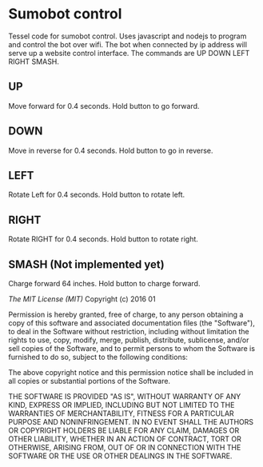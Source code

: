 # Sumobot control

Tessel code for sumobot control. Uses javascript and nodejs to program and control the bot over wifi. 
The bot when connected by ip address will serve up a website control interface. The commands are  UP DOWN LEFT RIGHT SMASH.

## UP

Move forward for 0.4 seconds. Hold button to go forward.

## DOWN

Move in reverse for 0.4 seconds. Hold button to go in reverse.

## LEFT

Rotate Left for 0.4 seconds. Hold button to rotate left.

## RIGHT

Rotate RIGHT for 0.4 seconds. Hold button to rotate right.

## SMASH (Not implemented yet)

Charge forward 64 inches. Hold button to charge forward.

*The MIT License (MIT)*
Copyright (c) 2016 01

Permission is hereby granted, free of charge, to any person obtaining a copy of this software and associated documentation files (the "Software"), to deal in the Software without restriction, including without limitation the rights to use, copy, modify, merge, publish, distribute, sublicense, and/or sell copies of the Software, and to permit persons to whom the Software is furnished to do so, subject to the following conditions:

The above copyright notice and this permission notice shall be included in all copies or substantial portions of the Software.

THE SOFTWARE IS PROVIDED "AS IS", WITHOUT WARRANTY OF ANY KIND, EXPRESS OR IMPLIED, INCLUDING BUT NOT LIMITED TO THE WARRANTIES OF MERCHANTABILITY, FITNESS FOR A PARTICULAR PURPOSE AND NONINFRINGEMENT. IN NO EVENT SHALL THE AUTHORS OR COPYRIGHT HOLDERS BE LIABLE FOR ANY CLAIM, DAMAGES OR OTHER LIABILITY, WHETHER IN AN ACTION OF CONTRACT, TORT OR OTHERWISE, ARISING FROM, OUT OF OR IN CONNECTION WITH THE SOFTWARE OR THE USE OR OTHER DEALINGS IN THE SOFTWARE.